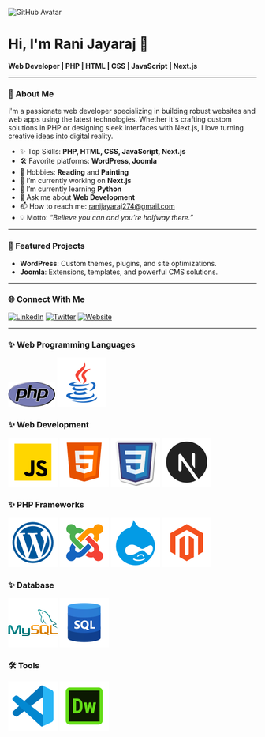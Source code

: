 ![GitHub Avatar](https://avatars.githubusercontent.com/u/ranijayaraj?v=4)

# Hi, I'm Rani Jayaraj 👋

**Web Developer | PHP | HTML | CSS | JavaScript | Next.js**

---

### 🚀 About Me

I'm a passionate web developer specializing in building robust websites and web apps using the latest technologies. Whether it's crafting custom solutions in PHP or designing sleek interfaces with Next.js, I love turning creative ideas into digital reality.

- ✨ Top Skills: **PHP, HTML, CSS, JavaScript, Next.js**
- 🛠️ Favorite platforms: **WordPress, Joomla**
- 🎨 Hobbies: **Reading** and **Painting**
- 🔭 I’m currently working on **Next.js**
- 🌱 I’m currently learning **Python**
- 💬 Ask me about **Web Development**
- 📫 How to reach me: ranijayaraj274@gmail.com
- 💡 Motto: _“Believe you can and you’re halfway there.”_

---

### 🌟 Featured Projects

- **WordPress**: Custom themes, plugins, and site optimizations.
- **Joomla**: Extensions, templates, and powerful CMS solutions.

---

### 🌐 Connect With Me

[![LinkedIn](https://img.shields.io/badge/LinkedIn-blue?logo=linkedin&logoColor=white)](YOUR_LINKEDIN_URL)
[![Twitter](https://img.shields.io/badge/Twitter-1DA1F2?logo=twitter&logoColor=white)](YOUR_TWITTER_URL)
[![Website](https://img.shields.io/badge/Website-000?logo=globe&logoColor=white)](YOUR_WEBSITE_URL)

---

### ✨ Web Programming Languages

![PHP](https://github.com/ranijayaraj/ranijayaraj/blob/main/php-med-trans.png)
![Java](https://github.com/ranijayaraj/ranijayaraj/blob/main/icons8-java-100.png)


### ✨ Web Development

![Javascript](https://github.com/ranijayaraj/ranijayaraj/blob/main/icons8-javascript-100.png)
![HTML](https://github.com/ranijayaraj/ranijayaraj/blob/main/icons8-html5-100.png)
![CSS](https://github.com/ranijayaraj/ranijayaraj/blob/main/icons8-css3-100.png)
![Next.js](https://github.com/ranijayaraj/ranijayaraj/blob/main/icons8-nextjs-100.png)

### ✨ PHP Frameworks

![Wordpress](https://github.com/ranijayaraj/ranijayaraj/blob/main/icons8-wordpress-100.png)
![Joomla](https://github.com/ranijayaraj/ranijayaraj/blob/main/icons8-joomla-100.png)
![Drupal](https://github.com/ranijayaraj/ranijayaraj/blob/main/icons8-drupal-100.png)
![Magento](https://github.com/ranijayaraj/ranijayaraj/blob/main/icons8-magento-100.png)

### ✨ Database

![MySQL](https://github.com/ranijayaraj/ranijayaraj/blob/main/icons8-mysql-100.png)
![SQL](https://github.com/ranijayaraj/ranijayaraj/blob/main/icons8-sql-100.png)

### 🛠️ Tools

![VS Code](https://github.com/ranijayaraj/ranijayaraj/blob/main/icons8-visual-studio-code-100.png)
![Dreamweaver](https://github.com/ranijayaraj/ranijayaraj/blob/main/icons8-adobe-dreamweaver-100.png)


<!-- Optionally, you can add GitHub stats here! -->

<!--
![Rani's GitHub Stats](https://github-readme-stats.vercel.app/api?username=ranijayaraj&show_icons=true&theme=radical)
-->
  
